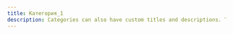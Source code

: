 ```yaml
---
title: Категория_1
description: Categories can also have custom titles and descriptions. The description of the category lives in `content/categories/jp/_index.md`.
---
```

